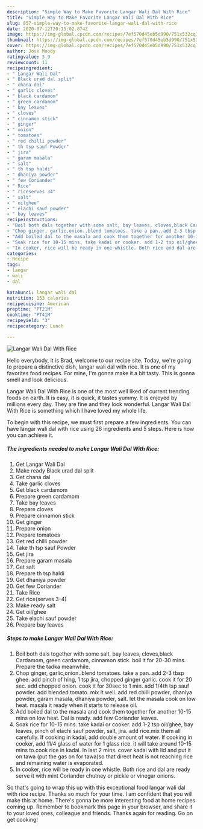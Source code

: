 ```yaml
---
description: "Simple Way to Make Favorite Langar Wali Dal With Rice"
title: "Simple Way to Make Favorite Langar Wali Dal With Rice"
slug: 857-simple-way-to-make-favorite-langar-wali-dal-with-rice
date: 2020-07-12T20:15:02.874Z
image: https://img-global.cpcdn.com/recipes/7ef570d45eb5d990/751x532cq70/langar-wali-dal-with-rice-recipe-main-photo.jpg
thumbnail: https://img-global.cpcdn.com/recipes/7ef570d45eb5d990/751x532cq70/langar-wali-dal-with-rice-recipe-main-photo.jpg
cover: https://img-global.cpcdn.com/recipes/7ef570d45eb5d990/751x532cq70/langar-wali-dal-with-rice-recipe-main-photo.jpg
author: Jose Moody
ratingvalue: 3.9
reviewcount: 11
recipeingredient:
- " Langar Wali Dal"
- " Black urad dal split"
- " chana dal"
- " garlic cloves"
- " black cardamom"
- " green cardamom"
- " bay leaves"
- " cloves"
- " cinnamon stick"
- " ginger"
- " onion"
- " tomatoes"
- " red chilli powder"
- " th tsp sauf Powder"
- " jira"
- " garam masala"
- " salt"
- " th tsp haldi"
- " dhaniya powder"
- " few Coriander"
- " Rice"
- " riceserves 34"
- " salt"
- " oilghee"
- " elachi sauf powder"
- " bay leaves"
recipeinstructions:
- "Boil both dals together with some salt, bay leaves, cloves,black Cardamom, green cardamom, cinnamon stick. boil it for 20-30 mins. Prepare the tadka meanwhile."
- "Chop ginger, garlic,onion..blend tomatoes. take a pan..add 2-3 tbsp ghee. add pinch of hing, 1 tsp jira, chopped ginger garlic. cook it for 20 sec. add chopped onion. cook it for 30sec to 1 min. add 1/4th tsp sauf powder. add blended tomato. mix it well. add red chilli powder, dhaniya powder, garam masala, dhaniya powder, salt. let the masala cook on low heat. masala it ready when it starts to release oil."
- "Add boiled dal to the masala and cook them together for another 10-15 mins on low heat. Dal is ready. add few Coriander leaves."
- "Soak rice for 10-15 mins. take kadai or cooker. add 1-2 tsp oil/ghee, bay leaves, pinch of elachi sauf powder, salt, jira. add rice.mix them all carefully. If cooking in kadai, add double amount of water. If cooking in cooker, add 11/4 glass of water for 1 glass rice. it will take around 10-15 mins to.cook rice in kadai. In last 2 mins. cover kadai with lid and put it on tawa (put the gas on for tawa)so that direct heat is not reaching rice and remaining water is evaporated."
- "In cooker, rice will be ready in one whistle. Both rice and dal are ready serve it with mint Coriander chutney or pickle or vinegar onions."
categories:
- Recipe
tags:
- langar
- wali
- dal

katakunci: langar wali dal 
nutrition: 153 calories
recipecuisine: American
preptime: "PT21M"
cooktime: "PT41M"
recipeyield: "3"
recipecategory: Lunch

---
```



![Langar Wali Dal With Rice](https://img-global.cpcdn.com/recipes/7ef570d45eb5d990/751x532cq70/langar-wali-dal-with-rice-recipe-main-photo.jpg)

Hello everybody, it is Brad, welcome to our recipe site. Today, we're going to prepare a distinctive dish, langar wali dal with rice. It is one of my favorites food recipes. For mine, I'm gonna make it a bit tasty. This is gonna smell and look delicious.

Langar Wali Dal With Rice is one of the most well liked of current trending foods on earth. It is easy, it is quick, it tastes yummy. It is enjoyed by millions every day. They are fine and they look wonderful. Langar Wali Dal With Rice is something which I have loved my whole life.




To begin with this recipe, we must first prepare a few ingredients. You can have langar wali dal with rice using 26 ingredients and 5 steps. Here is how you can achieve it.

<!--inarticleads1-->

##### The ingredients needed to make Langar Wali Dal With Rice:

1. Get  Langar Wali Dal
1. Make ready  Black urad dal split
1. Get  chana dal
1. Take  garlic cloves
1. Get  black cardamom
1. Prepare  green cardamom
1. Take  bay leaves
1. Prepare  cloves
1. Prepare  cinnamon stick
1. Get  ginger
1. Prepare  onion
1. Prepare  tomatoes
1. Get  red chilli powder
1. Take  th tsp sauf Powder
1. Get  jira
1. Prepare  garam masala
1. Get  salt
1. Prepare  th tsp haldi
1. Get  dhaniya powder
1. Get  few Coriander
1. Take  Rice
1. Get  rice(serves 3-4)
1. Make ready  salt
1. Get  oil/ghee
1. Take  elachi sauf powder
1. Prepare  bay leaves




<!--inarticleads2-->

##### Steps to make Langar Wali Dal With Rice:

1. Boil both dals together with some salt, bay leaves, cloves,black Cardamom, green cardamom, cinnamon stick. boil it for 20-30 mins. Prepare the tadka meanwhile.
1. Chop ginger, garlic,onion..blend tomatoes. take a pan..add 2-3 tbsp ghee. add pinch of hing, 1 tsp jira, chopped ginger garlic. cook it for 20 sec. add chopped onion. cook it for 30sec to 1 min. add 1/4th tsp sauf powder. add blended tomato. mix it well. add red chilli powder, dhaniya powder, garam masala, dhaniya powder, salt. let the masala cook on low heat. masala it ready when it starts to release oil.
1. Add boiled dal to the masala and cook them together for another 10-15 mins on low heat. Dal is ready. add few Coriander leaves.
1. Soak rice for 10-15 mins. take kadai or cooker. add 1-2 tsp oil/ghee, bay leaves, pinch of elachi sauf powder, salt, jira. add rice.mix them all carefully. If cooking in kadai, add double amount of water. If cooking in cooker, add 11/4 glass of water for 1 glass rice. it will take around 10-15 mins to.cook rice in kadai. In last 2 mins. cover kadai with lid and put it on tawa (put the gas on for tawa)so that direct heat is not reaching rice and remaining water is evaporated.
1. In cooker, rice will be ready in one whistle. Both rice and dal are ready serve it with mint Coriander chutney or pickle or vinegar onions.




So that's going to wrap this up with this exceptional food langar wali dal with rice recipe. Thanks so much for your time. I am confident that you will make this at home. There's gonna be more interesting food at home recipes coming up. Remember to bookmark this page in your browser, and share it to your loved ones, colleague and friends. Thanks again for reading. Go on get cooking!
